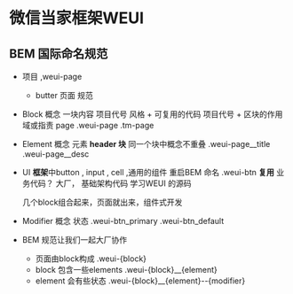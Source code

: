# 微信当家框架WEUI

## BEM 国际命名规范

- 项目 ,weui-page 
    - butter 页面 
规范 
- Block 概念
    一块内容  项目代号 风格 + 可复用的代码
    项目代号 + 区块的作用域或指责 page
    .weui-page
    .tm-page
- Element 概念
    元素 __header
        块__
    同一个块中概念不重叠 
    .weui-page__title
    .weui-page__desc
- UI **框架**中button , input , cell ,通用的组件
    重启BEM 命名
    .weui-btn **复用**
    业务代码？
    大厂，
    基础架构代码  学习WEUI 的源码

    几个block组合起来，页面就出来，组件式开发
- Modifier 概念
    状态
    .weui-btn_primary
    .weui-btn_default
- BEM 规范让我们一起大厂协作
    - 页面由block构成 .weui-{block}
    - block 包含一些elements  .weui-{block}__{element}
    - element 会有些状态 
        .weui-{block}__{element}--{modifier}